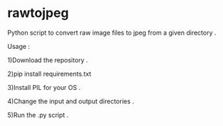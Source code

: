 # rawtojpeg
Python script to convert raw image files to jpeg from a given directory .

Usage :

1)Download the repository .

2)pip install requirements.txt

3)Install PIL for your OS .

4)Change the input and output directories .

5)Run the .py script . 